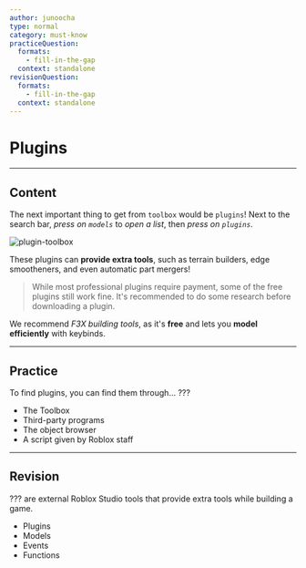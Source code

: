 ```yaml
---
author: junoocha
type: normal
category: must-know
practiceQuestion:
  formats:
    - fill-in-the-gap
  context: standalone
revisionQuestion:
  formats:
    - fill-in-the-gap
  context: standalone
---
```


# Plugins

---

## Content

The next important thing to get from `toolbox` would be `plugins`! Next to the search bar, *press on `models`* to *open a list*, then *press on `plugins`*.

![plugin-toolbox](https://img.enkipro.com/fece32ac5e6a675abab984269c83d16f.png)

These plugins can **provide extra tools**, such as terrain builders, edge smootheners, and even automatic part mergers!

> While most professional plugins require payment, some of the free plugins still work fine. It's recommended to do some research before downloading a plugin.

We recommend *F3X building tools*, as it's **free** and lets you **model efficiently** with keybinds. 

---

## Practice

To find plugins, you can find them through... ???

- The Toolbox
- Third-party programs
- The object browser
- A script given by Roblox staff
---

## Revision

??? are external Roblox Studio tools that provide extra tools while building a game.

- Plugins
- Models
- Events
- Functions
